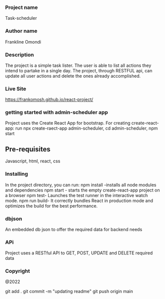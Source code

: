 ### Project name
Task-scheduler

### Author name
Frankline Omondi
 ### Description
 The project is a simple task lister. The user is able to list all actions they intend to partake in a single day. The project, through RESTFUL api, can update all user actions and delete the ones already accomplished.

### Live Site
https://frankomosh.github.io/react-project/




### getting started with admin-scheduler app


Project uses the Create React App for bootstrap.
For creating create-react-app: run npx create-raect-app admin-scheduler, cd admin-scheduler, npm start




## Pre-requisites

Javascript, html, react, css



### Installing
In the project directory, you can run:
npm install -installs all node modules and dependencies
npm start - starts the empty create-react-app project on a browser
npm test- Launches the test runner in the interactive watch mode.
npm run build- It correctly bundles React in production mode and optimizes the build for the best performance.

### dbjson
An embedded db json to offer the required data for backend needs
### APi
Project uses a RESTful API to GET, POST, UPDATE and DELETE required data
### Copyright
@2022



git add .
git commit -m "updating readme"
git push origin main